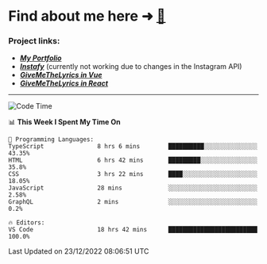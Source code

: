 # Find about me here ➜ [🧑](https://pauabella.dev)

### Project links:
- ***[My Portfolio](https://pauabella.dev)***
- ***[Instafy](https://instafy.me)*** (currently not working due to changes in the Instagram API)
- ***[GiveMeTheLyrics in Vue](https://lyrics.pauabella.dev)***
- ***[GiveMeTheLyrics in React](https://pauabella.dev/GiveMeTheLyrics)***

---
<!--START_SECTION:waka-->
![Code Time](http://img.shields.io/badge/Code%20Time-1%2C754%20hrs%2026%20mins-blue)

📊 **This Week I Spent My Time On** 

```text
💬 Programming Languages: 
TypeScript               8 hrs 6 mins        ██████████░░░░░░░░░░░░░░░   43.35% 
HTML                     6 hrs 42 mins       █████████░░░░░░░░░░░░░░░░   35.8% 
CSS                      3 hrs 22 mins       ████░░░░░░░░░░░░░░░░░░░░░   18.05% 
JavaScript               28 mins             ░░░░░░░░░░░░░░░░░░░░░░░░░   2.58% 
GraphQL                  2 mins              ░░░░░░░░░░░░░░░░░░░░░░░░░   0.2%

🔥 Editors: 
VS Code                  18 hrs 42 mins      █████████████████████████   100.0%

```


 Last Updated on 23/12/2022 08:06:51 UTC
<!--END_SECTION:waka-->
